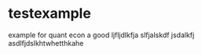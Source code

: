 # testexample
example for quant econ
a good ljfljdlkfja slfjalskdf jsdalkfj asdlfjdslkhtwhetthkahe 
